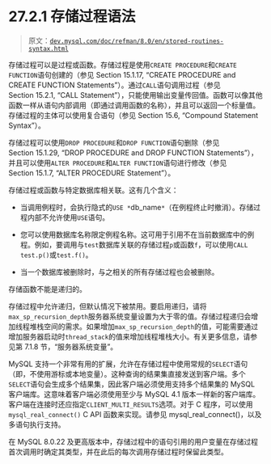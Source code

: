 # 27.2.1 存储过程语法

> 原文：[`dev.mysql.com/doc/refman/8.0/en/stored-routines-syntax.html`](https://dev.mysql.com/doc/refman/8.0/en/stored-routines-syntax.html)

存储过程可以是过程或函数。存储过程是使用`CREATE PROCEDURE`和`CREATE FUNCTION`语句创建的（参见 Section 15.1.17, “CREATE PROCEDURE and CREATE FUNCTION Statements”）。通过`CALL`语句调用过程（参见 Section 15.2.1, “CALL Statement”），只能使用输出变量传回值。函数可以像其他函数一样从语句内部调用（即通过调用函数的名称），并且可以返回一个标量值。存储过程的主体可以使用复合语句（参见 Section 15.6, “Compound Statement Syntax”）。

存储过程可以使用`DROP PROCEDURE`和`DROP FUNCTION`语句删除（参见 Section 15.1.29, “DROP PROCEDURE and DROP FUNCTION Statements”），并且可以使用`ALTER PROCEDURE`和`ALTER FUNCTION`语句进行修改（参见 Section 15.1.7, “ALTER PROCEDURE Statement”）。

存储过程或函数与特定数据库相关联。这有几个含义：

+   当调用例程时，会执行隐式的`USE *`db_name`*`（在例程终止时撤消）。存储过程内部不允许使用`USE`语句。

+   您可以使用数据库名称限定例程名称。这可用于引用不在当前数据库中的例程。例如，要调用与`test`数据库关联的存储过程`p`或函数`f`，可以使用`CALL test.p()`或`test.f()`。

+   当一个数据库被删除时，与之相关的所有存储过程也会被删除。

存储函数不能是递归的。

存储过程中允许递归，但默认情况下被禁用。要启用递归，请将`max_sp_recursion_depth`服务器系统变量设置为大于零的值。存储过程递归会增加线程堆栈空间的需求。如果增加`max_sp_recursion_depth`的值，可能需要通过增加服务器启动时`thread_stack`的值来增加线程堆栈大小。有关更多信息，请参见第 7.1.8 节，“服务器系统变量”。

MySQL 支持一个非常有用的扩展，允许在存储过程中使用常规的`SELECT`语句（即，不使用游标或本地变量）。这种查询的结果集直接发送到客户端。多个`SELECT`语句会生成多个结果集，因此客户端必须使用支持多个结果集的 MySQL 客户端库。这意味着客户端必须使用至少与 MySQL 4.1 版本一样新的客户端库。客户端在连接时还应指定`CLIENT_MULTI_RESULTS`选项。对于 C 程序，可以使用`mysql_real_connect()` C API 函数来实现。请参见 mysql_real_connect()，以及多语句执行支持。

在 MySQL 8.0.22 及更高版本中，存储过程中的语句引用的用户变量在存储过程首次调用时确定其类型，并在此后的每次调用存储过程时保留此类型。
